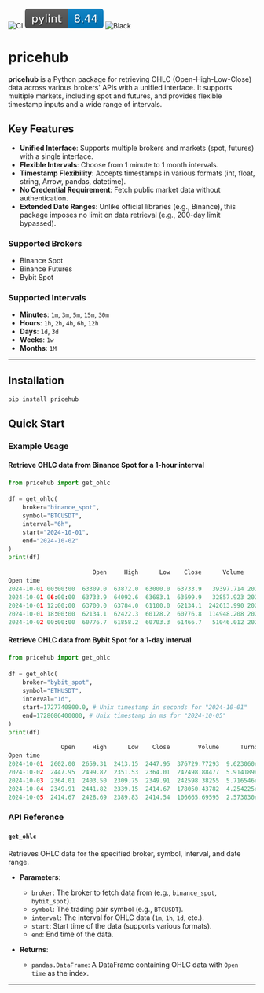 ![CI](https://github.com/eslazarev/pricehub/workflows/CI/badge.svg)
![Pylint](https://github.com/eslazarev/pricehub/blob/main/.github/badges/pylint.svg)
![Black](https://img.shields.io/badge/code%20style-black-000000.svg)

# pricehub

**pricehub** is a Python package for retrieving OHLC (Open-High-Low-Close) data across various brokers' APIs with a unified interface. 
It supports multiple markets, including spot and futures, and provides flexible timestamp inputs and a wide range of intervals.

## Key Features

- **Unified Interface**: Supports multiple brokers and markets (spot, futures) with a single interface.
- **Flexible Intervals**: Choose from 1 minute to 1 month intervals.
- **Timestamp Flexibility**: Accepts timestamps in various formats (int, float, string, Arrow, pandas, datetime).
- **No Credential Requirement**: Fetch public market data without authentication.
- **Extended Date Ranges**: Unlike official libraries (e.g., Binance), this package imposes no limit on data retrieval (e.g., 200-day limit bypassed).

### Supported Brokers
- Binance Spot
- Binance Futures
- Bybit Spot

### Supported Intervals
- **Minutes**: `1m`, `3m`, `5m`, `15m`, `30m`
- **Hours**: `1h`, `2h`, `4h`, `6h`, `12h`
- **Days**: `1d`, `3d`
- **Weeks**: `1w`
- **Months**: `1M`

---

## Installation

```bash
pip install pricehub
```

## Quick Start

### Example Usage

#### Retrieve OHLC data from Binance Spot for a 1-hour interval
```python
from pricehub import get_ohlc

df = get_ohlc(
    broker="binance_spot",
    symbol="BTCUSDT",
    interval="6h",
    start="2024-10-01",
    end="2024-10-02"
)
print(df)
```

```python
                        Open     High      Low    Close      Volume              Close time  Quote asset volume  Number of trades  Taker buy base asset volume  Taker buy quote asset volume  Ignore
Open time                                                                                                                                                                                           
2024-10-01 00:00:00  63309.0  63872.0  63000.0  63733.9   39397.714 2024-10-01 05:59:59.999        2.500830e+09          598784.0                    19410.785                  1.232417e+09     0.0
2024-10-01 06:00:00  63733.9  64092.6  63683.1  63699.9   32857.923 2024-10-01 11:59:59.999        2.100000e+09          446330.0                    15865.753                  1.014048e+09     0.0
2024-10-01 12:00:00  63700.0  63784.0  61100.0  62134.1  242613.990 2024-10-01 17:59:59.999        1.512287e+10         2583155.0                   112641.347                  7.022384e+09     0.0
2024-10-01 18:00:00  62134.1  62422.3  60128.2  60776.8  114948.208 2024-10-01 23:59:59.999        7.031801e+09         1461890.0                    54123.788                  3.312086e+09     0.0
2024-10-02 00:00:00  60776.7  61858.2  60703.3  61466.7   51046.012 2024-10-02 05:59:59.999        3.133969e+09          668558.0                    27191.919                  1.669187e+09     0.0
```

#### Retrieve OHLC data from Bybit Spot for a 1-day interval
```python
from pricehub import get_ohlc

df = get_ohlc(
    broker="bybit_spot",
    symbol="ETHUSDT",
    interval="1d",
    start=1727740800.0, # Unix timestamp in seconds for "2024-10-01"
    end=1728086400000, # Unix timestamp in ms for "2024-10-05"
)
print(df)
```

```python
               Open     High      Low    Close        Volume      Turnover
Open time                                                                 
2024-10-01  2602.00  2659.31  2413.15  2447.95  376729.77293  9.623060e+08
2024-10-02  2447.95  2499.82  2351.53  2364.01  242498.88477  5.914189e+08
2024-10-03  2364.01  2403.50  2309.75  2349.91  242598.38255  5.716546e+08
2024-10-04  2349.91  2441.82  2339.15  2414.67  178050.43782  4.254225e+08
2024-10-05  2414.67  2428.69  2389.83  2414.54  106665.69595  2.573030e+08
```

### API Reference

#### `get_ohlc`

Retrieves OHLC data for the specified broker, symbol, interval, and date range.

- **Parameters**:
  - `broker`: The broker to fetch data from (e.g., `binance_spot`, `bybit_spot`).
  - `symbol`: The trading pair symbol (e.g., `BTCUSDT`).
  - `interval`: The interval for OHLC data (`1m`, `1h`, `1d`, etc.).
  - `start`: Start time of the data (supports various formats).
  - `end`: End time of the data.

- **Returns**:
  - `pandas.DataFrame`: A DataFrame containing OHLC data with `Open time` as the index.

---
